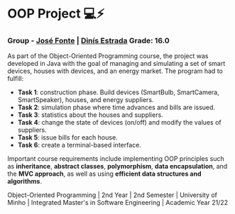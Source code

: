 # OOP Project 💻⚡
### Group - [José Fonte](https://github.com/josefonte) | [Dinís Estrada](https://github.com/DinisEstrada) Grade: 16.0

As part of the Object-Oriented Programming course, the project was developed in Java with the goal of managing and simulating a set of smart devices, houses with devices, and an energy market. The program had to fulfill:

- __Task 1__: construction phase. Build devices (SmartBulb, SmartCamera, SmartSpeaker), houses, and energy suppliers.
- __Task 2__: simulation phase where time advances and bills are issued.
- __Task 3__: statistics about the houses and suppliers.
- __Task 4__: change the state of devices (on/off) and modify the values of suppliers.
- __Task 5__: issue bills for each house.
- __Task 6__: create a terminal-based interface.

Important course requirements include implementing OOP principles such as __inheritance__, __abstract classes__, __polymorphism__, __data encapsulation__, and the __MVC approach__, as well as using __efficient data structures and algorithms__.

Object-Oriented Programming | 2nd Year | 2nd Semester | University of Minho | Integrated Master's in Software Engineering | Academic Year 21/22
